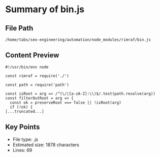 # Summary of bin.js
  
## File Path
`/home/tabs/seo-engineering/automation/node_modules/rimraf/bin.js`

## Content Preview
```
#!/usr/bin/env node

const rimraf = require('./')

const path = require('path')

const isRoot = arg => /^(\/|[a-zA-Z]:\\)$/.test(path.resolve(arg))
const filterOutRoot = arg => {
  const ok = preserveRoot === false || !isRoot(arg)
  if (!ok) {
[...truncated...]
```

## Key Points
- File type: .js
- Estimated size: 1878 characters
- Lines: 69
